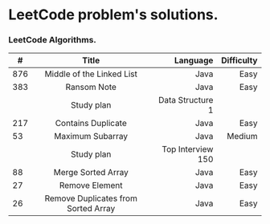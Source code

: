 # LeetCode problem's solutions.

### LeetCode Algorithms.

| #   |                Title                |          Language | Difficulty |
|-----|:-----------------------------------:|------------------:|-----------:|
| 876 |      Middle of the Linked List      |              Java |       Easy |
| 383 |             Ransom Note             |              Java |       Easy |
|     |             Study plan              |  Data Structure 1 |            |
| 217 |         Contains Duplicate          |              Java |       Easy |
| 53  |          Maximum Subarray           |              Java |     Medium |
|     |             Study plan              | Top Interview 150 |            |
| 88  |         Merge Sorted Array          |              Java |       Easy |
| 27  |           Remove Element            |              Java |       Easy |
| 26  | Remove Duplicates from Sorted Array |              Java |       Easy |


